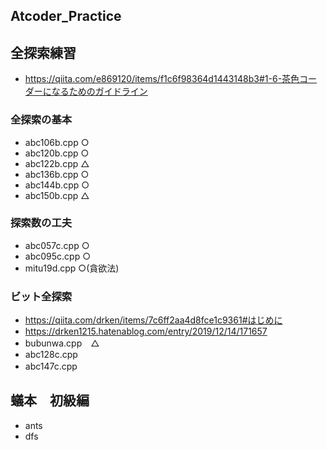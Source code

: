 ## Atcoder_Practice


## 全探索練習
- https://qiita.com/e869120/items/f1c6f98364d1443148b3#1-6-茶色コーダーになるためのガイドライン

### 全探索の基本  
- abc106b.cpp  ○
- abc120b.cpp  ○
- abc122b.cpp  △
- abc136b.cpp  ○
- abc144b.cpp  ○
- abc150b.cpp  △

### 探索数の工夫
- abc057c.cpp  ○
- abc095c.cpp  ○
- mitu19d.cpp  ○(貪欲法)

### ビット全探索
- https://qiita.com/drken/items/7c6ff2aa4d8fce1c9361#はじめに
- https://drken1215.hatenablog.com/entry/2019/12/14/171657
- bubunwa.cpp　△
- abc128c.cpp  
- abc147c.cpp　

## 蟻本　初級編
- ants   
- dfs
